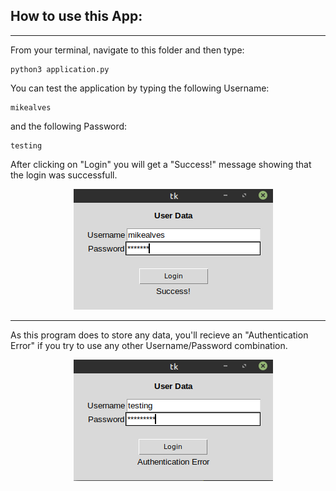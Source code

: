 ## How to use this App:
---
From your terminal, navigate to this folder and then type:

```
python3 application.py
```

You can test the application by typing the following Username:

```
mikealves
```
and the following Password:

```
testing
```

After clicking on "Login" you will get a "Success!" message showing that the login was successfull.

<img src="pyguisuccess.png"
     alt="Login Success"
     style="margin-left: 20%;"
/>


---

As this program does to store any data, you'll recieve an "Authentication Error" if you try to use any other Username/Password combination.


<img src="pyguifail.png"
     alt="Login Success"
     style="margin-left: 20%;"
/>
